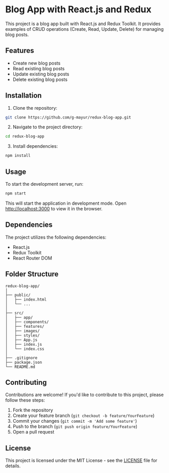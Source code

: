 # Blog App with React.js and Redux

This project is a blog app built with React.js and Redux Toolkit. It provides examples of CRUD operations (Create, Read, Update, Delete) for managing blog posts.

## Features

- Create new blog posts
- Read existing blog posts
- Update existing blog posts
- Delete existing blog posts

## Installation

1. Clone the repository:

```bash
git clone https://github.com/g-mayur/redux-blog-app.git
```

2. Navigate to the project directory:

```bash
cd redux-blog-app
```

3. Install dependencies:

```bash
npm install
```

## Usage

To start the development server, run:

```bash
npm start
```

This will start the application in development mode. Open [http://localhost:3000](http://localhost:3000) to view it in the browser.

## Dependencies

The project utilizes the following dependencies:

- React.js
- Redux Toolkit
- React Router DOM

## Folder Structure

```
redux-blog-app/
│
├── public/
│   ├── index.html
│   └── ...
│
├── src/
│   ├── app/
│   ├── components/
│   ├── features/
│   ├── images/
│   ├── styles/
│   ├── App.js
│   ├── index.js
│   └── index.css
│
├── .gitignore
├── package.json
└── README.md
```

## Contributing

Contributions are welcome! If you'd like to contribute to this project, please follow these steps:

1. Fork the repository
2. Create your feature branch (`git checkout -b feature/YourFeature`)
3. Commit your changes (`git commit -m 'Add some feature'`)
4. Push to the branch (`git push origin feature/YourFeature`)
5. Open a pull request

## License

This project is licensed under the MIT License - see the [LICENSE](LICENSE) file for details.
